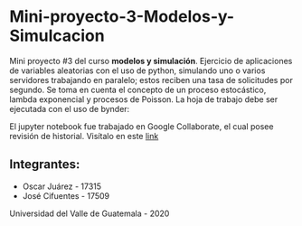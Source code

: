 ﻿# Mini-proyecto-3-Modelos-y-Simulcacion

Mini proyecto #3 del curso **modelos y simulación**. Ejercicio de aplicaciones de variables aleatorias con el uso de python, simulando uno o varios servidores trabajando en paralelo; estos reciben una tasa de solicitudes por segundo. Se toma en cuenta el concepto de un proceso estocástico, lambda exponencial y procesos de Poisson. La hoja de trabajo debe ser ejecutada con el uso de bynder:

El jupyter notebook fue trabajado en Google Collaborate, el cual posee revisión de historial. Visítalo en este [link](https://colab.research.google.com/drive/1Ltun-PWxnHxopdJ7Zv86tj2MYLbZfOAt?usp=sharing)

## Integrantes:

* Oscar Juárez - 17315
* José Cifuentes - 17509

Universidad del Valle de Guatemala - 2020
